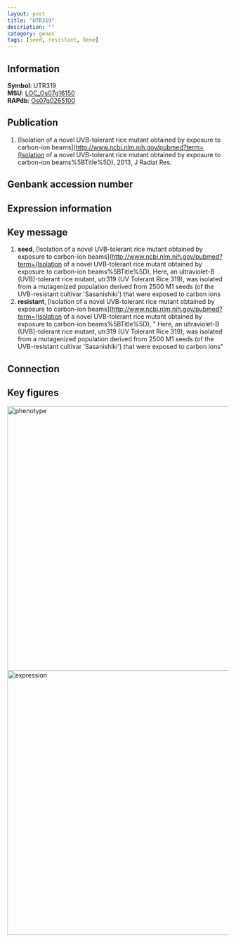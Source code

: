 ```yaml
---
layout: post
title: "UTR319"
description: ""
category: genes
tags: [seed, resistant, Gene]
---
```


## Information
__Symbol__: UTR319  
__MSU__: [LOC_Os07g16150](http://rice.plantbiology.msu.edu/cgi-bin/ORF_infopage.cgi?orf=LOC_Os07g16150)  
__RAPdb__: [Os07g0265100](http://rapdb.dna.affrc.go.jp/viewer/gbrowse_details/irgsp1?name=Os07g0265100)  

## Publication
1. [Isolation of a novel UVB-tolerant rice mutant obtained by exposure to carbon-ion beams](http://www.ncbi.nlm.nih.gov/pubmed?term=(Isolation of a novel UVB-tolerant rice mutant obtained by exposure to carbon-ion beams%5BTitle%5D), 2013, J Radiat Res.

## Genbank accession number

## Expression information

## Key message
1. __seed__, [Isolation of a novel UVB-tolerant rice mutant obtained by exposure to carbon-ion beams](http://www.ncbi.nlm.nih.gov/pubmed?term=(Isolation of a novel UVB-tolerant rice mutant obtained by exposure to carbon-ion beams%5BTitle%5D),  Here, an ultraviolet-B (UVB)-tolerant rice mutant, utr319 (UV Tolerant Rice 319), was isolated from a mutagenized population derived from 2500 M1 seeds (of the UVB-resistant cultivar 'Sasanishiki') that were exposed to carbon ions
2. __resistant__, [Isolation of a novel UVB-tolerant rice mutant obtained by exposure to carbon-ion beams](http://www.ncbi.nlm.nih.gov/pubmed?term=(Isolation of a novel UVB-tolerant rice mutant obtained by exposure to carbon-ion beams%5BTitle%5D), " Here, an ultraviolet-B (UVB)-tolerant rice mutant, utr319 (UV Tolerant Rice 319), was isolated from a mutagenized population derived from 2500 M1 seeds (of the UVB-resistant cultivar 'Sasanishiki') that were exposed to carbon ions"

## Connection

## Key figures
<img src="http://ricencode.github.io/images/UTR319.pheno.png" alt="phenotype"  style="width: 600px;"/>

<img src="http://ricencode.github.io/images/UTR319.exp.png" alt="expression"  style="width: 600px;"/>


